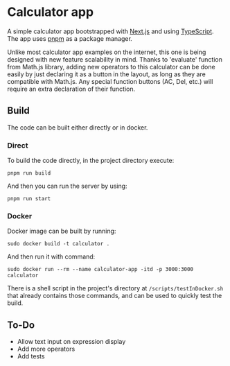 # Calculator app
A simple calculator app bootstrapped with [Next.js](https://nextjs.org/) and using [TypeScript](https://www.typescriptlang.org/). The app uses [pnpm](https://pnpm.io/) as a package manager.

Unlike most calculator app examples on the internet, this one is being designed with new feature scalability in mind. Thanks to 'evaluate' function from Math.js library, adding new operators to this calculator can be done easily by just declaring it as a button in the layout, as long as they are compatible with Math.js. Any special function buttons (AC, Del, etc.) will require an extra declaration of their function.

## Build
The code can be built either directly or in docker.

### Direct
To build the code directly, in the project directory execute:
```
pnpm run build
```
And then you can run the server by using:
```
pnpm run start
```

### Docker
Docker image can be built by running:
```
sudo docker build -t calculator .
```
And then run it with command:
```
sudo docker run --rm --name calculator-app -itd -p 3000:3000 calculator
```

There is a shell script in the project's directory at `/scripts/testInDocker.sh` that already contains those commands, and can be used to quickly test the build.

## To-Do
- Allow text input on expression display
- Add more operators
- Add tests
